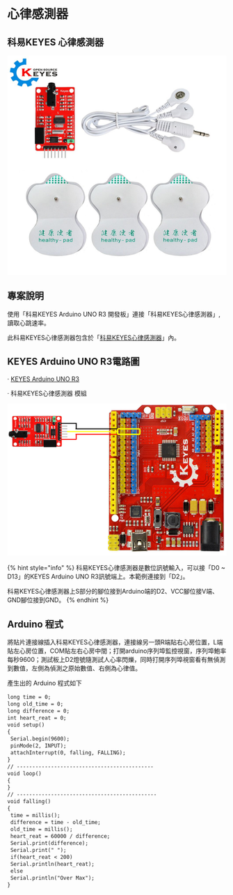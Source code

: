 # 心律感測器

## **科易KEYES 心律感測器**

![](<../.gitbook/assets/0 (15).png>)

## **專案說明**

使用「科易KEYES Arduino UNO R3 開發板」連接「科易KEYES心律感測器」,讀取心跳速率。

此科易KEYES心律感測器包含於「[科易KEYES心律感測器](https://robotkingdom.com.tw/product/keyes-%E5%BF%83%E5%BE%8B%E6%84%9F%E6%B8%AC%E5%99%A8/)」內。

## **KEYES Arduino UNO R3電路圖**

· [KEYES Arduino UNO R3](https://www.robotkingdom.com.tw/product/keyes-uno-r3/)

· 科易KEYES心律感測器 模組

![](<../.gitbook/assets/1 (16).png>)

{% hint style="info" %}
科易KEYES心律感測器是數位訊號輸入，可以接「D0 \~ D13」的KEYES Arduino UNO R3訊號端上。本範例連接到「D2」。

科易KEYES心律感測器上S部分的腳位接到Arduino端的D2、VCC腳位接V端、GND腳位接到GND。
{% endhint %}

## **Arduino 程式**

將貼片連接線插入科易KEYES心律感測器，連接線另一頭R端貼右心房位置，L端貼左心房位置，COM貼左右心房中間；打開arduino序列埠監控視窗，序列埠鮑率每秒9600；測試板上D2燈號隨測試人心率閃爍，同時打開序列埠視窗看有無偵測到數值，左側為偵測之原始數值、右側為心律值。



產生出的 Arduino 程式如下

```
long time = 0;
long old_time = 0;
long difference = 0;
int heart_reat = 0;
void setup()
{
 Serial.begin(9600);
 pinMode(2, INPUT);
 attachInterrupt(0, falling, FALLING);
}
// --------------------------------------------
void loop()
{
}
// ---------------------------------------------
void falling()
{
 time = millis();
 difference = time - old_time;
 old_time = millis();
 heart_reat = 60000 / difference;
 Serial.print(difference);
 Serial.print(" ");
 if(heart_reat < 200)
 Serial.println(heart_reat);
 else
 Serial.println("Over Max");
}
```
